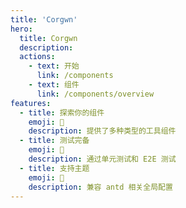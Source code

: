 ```yaml
---
title: 'Corgwn'
hero:
  title: Corgwn
  description: 
  actions:
    - text: 开始
      link: /components
    - text: 组件
      link: /components/overview
features:
  - title: 探索你的组件
    emoji: 🍨
    description: 提供了多种类型的工具组件
  - title: 测试完备
    emoji: 🥪
    description: 通过单元测试和 E2E 测试
  - title: 支持主题
    emoji: 🍿
    description: 兼容 antd 相关全局配置
---
```



